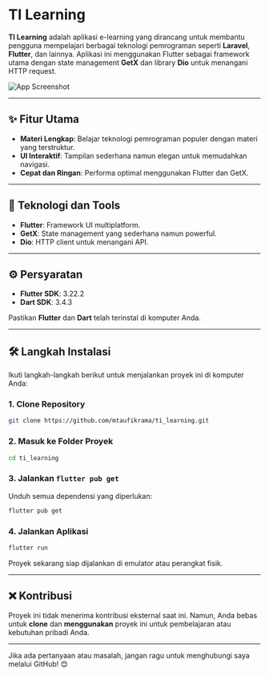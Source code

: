 # TI Learning

**TI Learning** adalah aplikasi e-learning yang dirancang untuk membantu pengguna mempelajari berbagai teknologi pemrograman seperti **Laravel**, **Flutter**, dan lainnya. Aplikasi ini menggunakan Flutter sebagai framework utama dengan state management **GetX** dan library **Dio** untuk menangani HTTP request.

![App Screenshot](./screenshot_placeholder.png)

---

## ✨ Fitur Utama

- **Materi Lengkap**: Belajar teknologi pemrograman populer dengan materi yang terstruktur.
- **UI Interaktif**: Tampilan sederhana namun elegan untuk memudahkan navigasi.
- **Cepat dan Ringan**: Performa optimal menggunakan Flutter dan GetX.

---

## 🚀 Teknologi dan Tools

- **Flutter**: Framework UI multiplatform.
- **GetX**: State management yang sederhana namun powerful.
- **Dio**: HTTP client untuk menangani API.

---

## ⚙️ Persyaratan

- **Flutter SDK**: 3.22.2
- **Dart SDK**: 3.4.3

Pastikan **Flutter** dan **Dart** telah terinstal di komputer Anda.

---

## 🛠️ Langkah Instalasi

Ikuti langkah-langkah berikut untuk menjalankan proyek ini di komputer Anda:

### 1. Clone Repository

```bash
git clone https://github.com/mtaufikrama/ti_learning.git
```

### 2. Masuk ke Folder Proyek

```bash
cd ti_learning
```

### 3. Jalankan `flutter pub get`

Unduh semua dependensi yang diperlukan:

```bash
flutter pub get
```

### 4. Jalankan Aplikasi

```bash
flutter run
```

Proyek sekarang siap dijalankan di emulator atau perangkat fisik.

---

## ❌ Kontribusi

Proyek ini tidak menerima kontribusi eksternal saat ini. Namun, Anda bebas untuk **clone** dan **menggunakan** proyek ini untuk pembelajaran atau kebutuhan pribadi Anda.

---

Jika ada pertanyaan atau masalah, jangan ragu untuk menghubungi saya melalui GitHub! 😊
